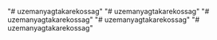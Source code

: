 "# uzemanyagtakarekossag" 
"# uzemanyagtakarekossag" 
"# uzemanyagtakarekossag" 
"# uzemanyagtakarekossag" 
"# uzemanyagtakarekossag" 
